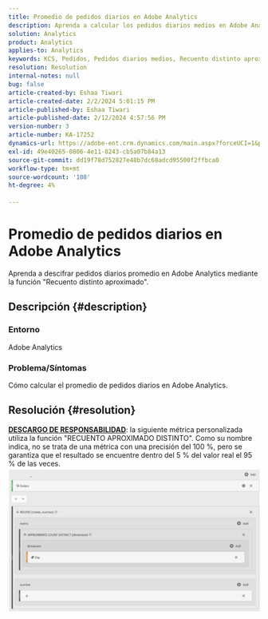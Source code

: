 ```yaml
---
title: Promedio de pedidos diarios en Adobe Analytics
description: Aprenda a calcular los pedidos diarios medios en Adobe Analytics mediante la función "Recuento distinto aproximado".
solution: Analytics
product: Analytics
applies-to: Analytics
keywords: KCS, Pedidos, Pedidos diarios medios, Recuento distinto aproximado, Función
resolution: Resolution
internal-notes: null
bug: false
article-created-by: Eshaa Tiwari
article-created-date: 2/2/2024 5:01:15 PM
article-published-by: Eshaa Tiwari
article-published-date: 2/12/2024 4:57:56 PM
version-number: 3
article-number: KA-17252
dynamics-url: https://adobe-ent.crm.dynamics.com/main.aspx?forceUCI=1&pagetype=entityrecord&etn=knowledgearticle&id=9ac69aaa-ecc1-ee11-9079-6045bd006268
exl-id: 49e40265-0806-4e11-8243-cb5a07b84a13
source-git-commit: dd19f78d752827e48b7dc68adcd95500f2ffbca0
workflow-type: tm+mt
source-wordcount: '108'
ht-degree: 4%

---
```


# Promedio de pedidos diarios en Adobe Analytics


Aprenda a descifrar pedidos diarios promedio en Adobe Analytics mediante la función &quot;Recuento distinto aproximado&quot;.

## Descripción {#description}


### Entorno

Adobe Analytics

### Problema/Síntomas

Cómo calcular el promedio de pedidos diarios en Adobe Analytics.


## Resolución {#resolution}


<u><b>DESCARGO DE RESPONSABILIDAD</b></u>: la siguiente métrica personalizada utiliza la función &quot;RECUENTO APROXIMADO DISTINTO&quot;. Como su nombre indica, no se trata de una métrica con una precisión del 100 %, pero se garantiza que el resultado se encuentre dentro del 5 % del valor real el 95 % de las veces.
![](assets/62d446f9-58c7-ee11-9079-6045bd0067ea.png)

